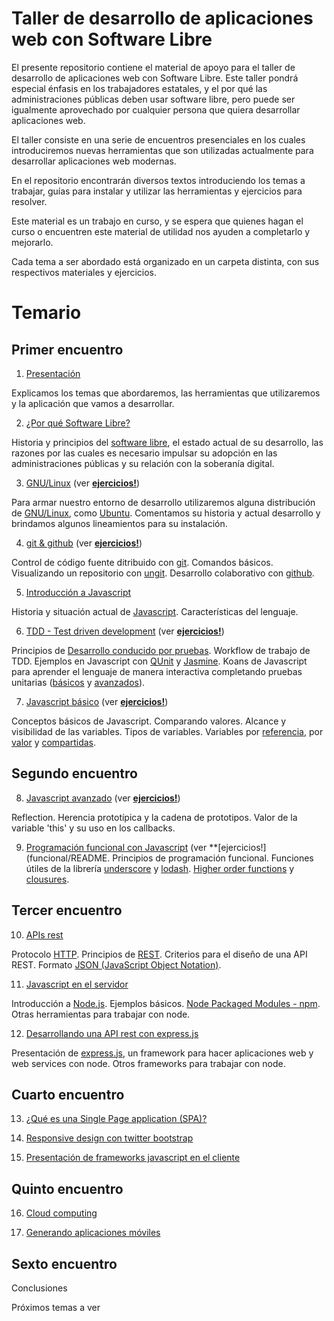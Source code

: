 # Taller de desarrollo de aplicaciones web con Software Libre

El presente repositorio contiene el material de apoyo para el taller de desarrollo de aplicaciones web con Software Libre. Este taller pondrá especial énfasis en los trabajadores estatales, y el por qué las administraciones públicas deben usar software libre, pero puede ser igualmente aprovechado por cualquier persona que quiera desarrollar aplicaciones web.

El taller consiste en una serie de encuentros presenciales en los cuales introduciremos nuevas herramientas que son utilizadas actualmente para desarrollar aplicaciones web modernas.

En el repositorio encontrarán diversos textos introduciendo los temas a trabajar, guías para instalar y utilizar las herramientas y ejercicios para resolver.

Este material es un trabajo en curso, y se espera que quienes hagan el curso o encuentren este material de utilidad nos ayuden a completarlo y mejorarlo.

Cada tema a ser abordado está organizado en un carpeta distinta, con sus respectivos materiales y ejercicios.


# Temario


## Primer encuentro

1. [Presentación](01_presentacion/README.md)

Explicamos los temas que abordaremos, las herramientas que utilizaremos y la aplicación que vamos a desarrollar.

2. [¿Por qué Software Libre?](02_floss/README.md)

Historia y principios del [software libre](https://es.wikipedia.org/wiki/Software_libre), el estado actual de su desarrollo, las razones por las cuales es necesario impulsar su adopción en las administraciones públicas y su relación con la soberanía digital.

3. [GNU/Linux](03_gnu-linux/README.md) (ver **[ejercicios!](03_gnu-linux/README.md#ejercicios)**)

Para armar nuestro entorno de desarrollo utilizaremos alguna distribución de [GNU/Linux](https://www.gnu.org/), como [Ubuntu](http://www.ubuntu.com/). Comentamos su historia y actual desarrollo y brindamos algunos lineamientos para su instalación.

4. [git & github](04_git_github/README.md) (ver **[ejercicios!](04_git_github/README.md#ejercicios)**)

Control de código fuente ditribuido con [git](http://www.git-scm.com/). Comandos básicos. Visualizando un repositorio con [ungit](https://github.com/FredrikNoren/ungit). Desarrollo colaborativo con [github](https://github.com/).

5. [Introducción a Javascript](05_js_intro/README.md)

Historia y situación actual de [Javascript](https://es.wikipedia.org/wiki/JavaScript). Características del lenguaje.

6. [TDD - Test driven development](06_tdd/README.md) (ver **[ejercicios!](06_tdd/README.md#ejercicios)**)

Principios de [Desarrollo conducido por pruebas](https://es.wikipedia.org/wiki/Tdd). Workflow de trabajo de TDD. Ejemplos en Javascript con [QUnit](http://qunitjs.com/) y [Jasmine](http://jasmine.github.io/2.0/introduction.html). Koans de Javascript para aprender el lenguaje de manera interactiva completando pruebas unitarias ([básicos](https://github.com/liammclennan/JavaScript-Koans) y [avanzados](https://github.com/mrdavidlaing/javascript-koans)).

7. [Javascript básico](07_js_basico/README.md) (ver **[ejercicios!](07_js_basico/README.md#ejercicios)**)

Conceptos básicos de Javascript. Comparando valores. Alcance y visibilidad de las variables. Tipos de variables. Variables por [referencia](https://en.wikipedia.org/wiki/Call_by_reference#Call_by_reference), por [valor](https://en.wikipedia.org/wiki/Evaluation_strategy#Call_by_value) y [compartidas](https://en.wikipedia.org/wiki/Call_by_sharing#Call_by_sharing).

## Segundo encuentro

8. [Javascript avanzado](08_js_avanzado/README.md) (ver **[ejercicios!](08_js_avanzado/README.md#ejercicios)**)

Reflection. Herencia prototípica y la cadena de prototipos. Valor de la variable 'this' y su uso en los callbacks.

9. [Programación funcional con Javascript](09_js_funcional/README.md)  (ver **[ejercicios!](funcional/README.
Principios de programación funcional. Funciones útiles de la librería [underscore](http://underscorejs.org/) y [lodash](http://lodash.com/). [Higher order functions](https://en.wikipedia.org/wiki/Higher-order_function) y [clousures](https://en.wikipedia.org/wiki/Closure_%28computer_science%29).

## Tercer encuentro

10. [APIs rest](10_api_rest/README.md)

Protocolo [HTTP](https://es.wikipedia.org/wiki/HTTP). Principios de [REST](https://es.wikipedia.org/wiki/REST). Criterios para el diseño de una API REST. Formato [JSON (JavaScript Object Notation)](http://json.org/).

11. [Javascript en el servidor](11_js_servidor/README.md)

Introducción a [Node.js](http://nodejs.org/). Ejemplos básicos. [Node Packaged Modules - npm](https://npmjs.org/). Otras herramientas para trabajar con node.

12. [Desarrollando una API rest con express.js](12_express/README.md)

Presentación de [express.js](http://expressjs.com/), un framework para hacer aplicaciones web y web services con node. Otros frameworks para trabajar con node.

## Cuarto encuentro

13. [¿Qué es una Single Page application (SPA)?](13_spa/README.md)

14. [Responsive design con twitter bootstrap](14_bootstrap/README.md)

15. [Presentación de frameworks javascript en el cliente](15_js_cliente/README.md)


## Quinto encuentro

16. [Cloud computing](16_cloud/README.md)

17. [Generando aplicaciones móviles](17_mobile/README.md)


## Sexto encuentro

Conclusiones

Próximos temas a ver



